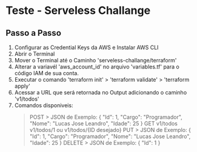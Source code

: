 <h1>Teste - Serveless Challange</h1>

<h2> Passo a Passo </h2>

1. Configurar as Credential Keys da AWS e Instalar AWS CLI
2. Abrir o Terminal
3. Mover o Terminal até o Caminho 'serveless-challange/terraform'
4. Alterar a variavél 'aws_account_id' no arquivo 'variables.tf' para o código IAM de sua conta.
5. Executar o comando 'terraform init' > 'terraform validate' > 'terraform apply'
6. Acessar a URL que será retornada no Output adicionando o caminho 'v1/todos'
7. Comandos disponiveis:
    > POST
        > JSON de Exemplo:
            {
                "Id": 1,
                "Cargo": "Programador",
                "Nome": "Lucas Jose Leandro",
                "Idade": 25
            }
    > GET 
        v1/todos 
        v1/todos/1 ou v1/todos/{ID desejado}
    > PUT
        > JSON de Exemplo:
            {
                "Id": 1,
                "Cargo": "Programador",
                "Nome": "Lucas Jose Leandro",
                "Idade": 25
            }
    > DELETE
        > JSON de Exemplo:
            {
                "Id": 1
            }
